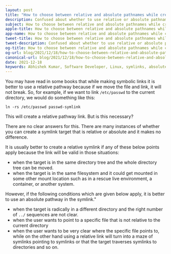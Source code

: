 ```yaml
---
layout: post
title: "How to choose between relative and absolute pathnames while creating symlinks"
description: Confused about whether to use relative or absolute pathnames while creating symlinks? This guide will help in making your decision.
subject: How to choose between relative and absolute pathnames while creating symlinks
apple-title: How to choose between relative and absolute pathnames while creating symlinks
app-name: How to choose between relative and absolute pathnames while creating symlinks
tweet-title: How to choose between relative and absolute pathnames while creating symlinks
tweet-description: Confused about whether to use relative or absolute pathnames while creating symlinks? This guide will help in making your decision.
og-title: How to choose between relative and absolute pathnames while creating symlinks
og-url: blog/2021/12/18/how-to-choose-between-relative-and-absolute-pathnames-while-creating-symlinks
canonical-url: blog/2021/12/18/how-to-choose-between-relative-and-absolute-pathnames-while-creating-symlinks
date: 2021-12-18
keywords: Abhishek Kumar, Software Developer, Linux, symlinks, absolute, relative, pathname.
---
```


You may have read in some books that while making symbolic links it is better to use a relative pathway because if we move the file and link, it will not break. So, for example, if we want to link `/etc/passwd` to the current directory, we would do something like this:

```
ln -rs /etc/passwd passwd-symlink
```
This will create a relative pathway link. But is this necessary?

There are no clear answers for this. There are many instances of whether you can create a symlink target that is relative or absolute and it makes no difference. 

It is usually better to create a relative symlink if any of these below points apply because the link will be valid in those situations:

* when the target is in the same directory tree and the whole directory tree can be moved.
* when the target is in the same filesystem and it could get mounted in some other mount location such as in a rescue live environment, a container, or another system.

However, if the following conditions which are given below apply, it is better to use an absolute pathway in the symlink."

* when the target is radically in a different directory and the right number of `../` sequences are not clear.
* when the user wants to point to a specific file that is not relative to the current directory
* when the user wants to be very clear where the specific file points to, while on the other hand using a relative link will turn into a maze of symlinks pointing to symlinks or that the target traverses symlinks to directories and so on.


